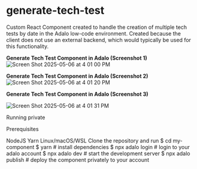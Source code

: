 # generate-tech-test
Custom React Component created to handle the creation of multiple tech tests by date in the Adalo low-code environment. Created because the client does not use an external backend, which would typically be used for this functionality. 


**Generate Tech Test Component in Adalo (Screenshot 1)**
![Screen Shot 2025-05-06 at 4 01 00 PM](https://github.com/user-attachments/assets/5881ab92-b1fe-4557-9329-ed80b5379a83)


**Generate Tech Test Component in Adalo (Screenshot 2)**
![Screen Shot 2025-05-06 at 4 01 20 PM](https://github.com/user-attachments/assets/198085c4-ed68-4081-bebc-8ced62312801)


**Generate Tech Test Component in Adalo (Screenshot 3)**

![Screen Shot 2025-05-06 at 4 01 31 PM](https://github.com/user-attachments/assets/5882723b-9637-4ea2-9779-c0c18a0efe68)


Running private

Prerequisites

NodeJS Yarn Linux/macOS/WSL Clone the repository and run $ cd my-component $ yarn # install dependencies $ npx adalo login # login to your adalo account $ npx adalo dev # start the development server $ npx adalo publish # deploy the component privately to your account

